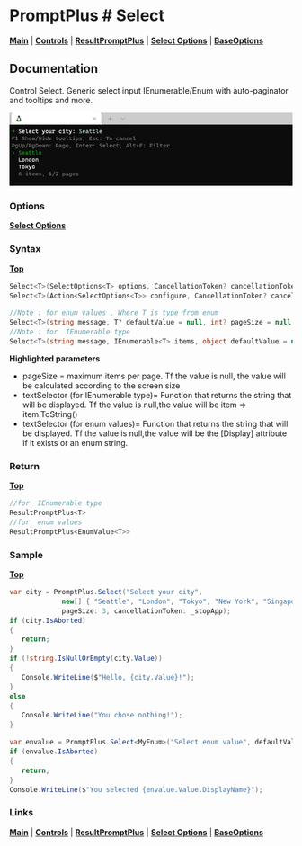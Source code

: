 # PromptPlus # Select
[**Main**](index.md#help) | 
[**Controls**](index.md#apis) |
[**ResultPromptPlus**](resultpromptplus) |
[**Select Options**](selectoptions) |
[**BaseOptions**](baseoptions)

## Documentation
Control Select. Generic select input IEnumerable/Enum with auto-paginator and tooltips and more.

![](./images/Select.gif)

### Options

[**Select Options**](selectoptions)

### Syntax
[**Top**](#promptplus--select)

```csharp
Select<T>(SelectOptions<T> options, CancellationToken? cancellationToken = null)
Select<T>(Action<SelectOptions<T>> configure, CancellationToken? cancellationToken = null)
```

```csharp
//Note : for enum values , Where T is type from enum
Select<T>(string message, T? defaultValue = null, int? pageSize = null, CancellationToken? cancellationToken = null)
//Note : for  IEnumerable type
Select<T>(string message, IEnumerable<T> items, object defaultValue = null, int? pageSize = null, Func<T, string> textSelector = null, CancellationToken? cancellationToken = null)
```

**Highlighted parameters**
- pageSize = maximum items per page. Tf the value is null, the value will be calculated according to the screen size 
- textSelector (for  IEnumerable type)= Function that returns the string that will be displayed. Tf the value is null,the value will be item => item.ToString()
- textSelector (for  enum values)= Function that returns the string that will be displayed. Tf the value is null,the value will be the \[Display\] attribute if it exists or an enum string.

### Return
[**Top**](#promptplus--select)

```csharp
//for  IEnumerable type
ResultPromptPlus<T> 
//for  enum values
ResultPromptPlus<EnumValue<T>>
```

### Sample
[**Top**](#promptplus--select)

```csharp
var city = PromptPlus.Select("Select your city", 
             new[] { "Seattle", "London", "Tokyo", "New York", "Singapore", "Shanghai" }, 
             pageSize: 3, cancellationToken: _stopApp);
if (city.IsAborted)
{
   return;
}
if (!string.IsNullOrEmpty(city.Value))
{
   Console.WriteLine($"Hello, {city.Value}!");
}
else
{
   Console.WriteLine("You chose nothing!");
}
```

```csharp
var envalue = PromptPlus.Select<MyEnum>("Select enum value", defaultValue: MyEnum.Foo, cancellationToken: _stopApp);
if (envalue.IsAborted)
{
   return;
}
Console.WriteLine($"You selected {envalue.Value.DisplayName}");
```

### Links
[**Main**](index.md#help) | 
[**Controls**](index.md#apis) |
[**ResultPromptPlus**](resultpromptplus) |
[**Select Options**](selectoptions) |
[**BaseOptions**](baseoptions)

